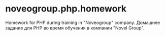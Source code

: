 # noveogroup.php.homework
Homework for PHP during training in "Noveogroup" company.
Домашнее задание для PHP во время обучения в компании "Novel Group".
